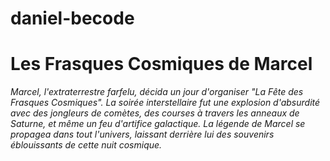 # daniel-becode

# Les Frasques Cosmiques de Marcel

*Marcel, _l'extraterrestre farfelu_, décida un jour d'organiser "La Fête des Frasques Cosmiques". La soirée interstellaire fut une explosion d'absurdité avec des jongleurs de comètes, des courses à travers les anneaux de Saturne, et même un feu d'artifice galactique. La légende de Marcel se propagea dans tout l'univers, laissant derrière lui des souvenirs éblouissants de cette nuit cosmique.*
